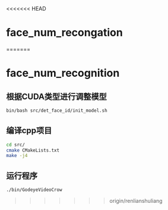 <<<<<<< HEAD
# face_num_recongation
=======


# face_num_recognition


## 根据CUDA类型进行调整模型
```bash
bin/bash src/det_face_id/init_model.sh
```

## 编译cpp项目
```bash
cd src/
cmake CMakeLists.txt
make -j4
```

## 运行程序
```
./bin/GodeyeVideoCrow
```

>>>>>>> origin/renlianshuliang

